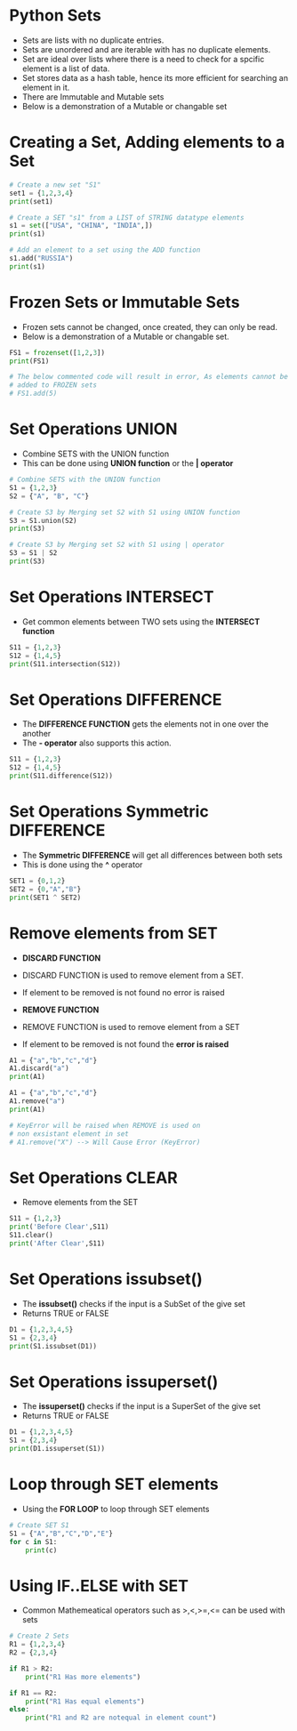 
# Python Sets
* Sets are lists with no duplicate entries.
* Sets are unordered and are iterable with has no duplicate elements.
* Set are ideal over lists where there is a need to check for a spcific 
element is a list of data.
* Set stores data as a hash table, hence its more efficient for searching 
 an element in it.
* There are Immutable and Mutable sets
* Below is a demonstration of a Mutable or changable set

# Creating a Set, Adding elements to a Set
```python
# Create a new set "S1"
set1 = {1,2,3,4}
print(set1)

# Create a SET "s1" from a LIST of STRING datatype elements
s1 = set(["USA", "CHINA", "INDIA",])
print(s1)

# Add an element to a set using the ADD function
s1.add("RUSSIA")
print(s1)
```

# Frozen Sets or Immutable Sets
* Frozen sets cannot be changed, once created, they can only be read.
* Below is a demonstration of a Mutable or changable set.
```python
FS1 = frozenset([1,2,3])
print(FS1)

# The below commented code will result in error, As elements cannot be 
# added to FROZEN sets
# FS1.add(5)
```
# Set Operations UNION
* Combine SETS with the UNION function
* This can be done using **UNION function** or the **| operator**
```python
# Combine SETS with the UNION function
S1 = {1,2,3}
S2 = {"A", "B", "C"}

# Create S3 by Merging set S2 with S1 using UNION function
S3 = S1.union(S2)
print(S3)

# Create S3 by Merging set S2 with S1 using | operator
S3 = S1 | S2
print(S3)
```

# Set Operations INTERSECT
* Get common elements between TWO sets using the **INTERSECT function** 
```python
S11 = {1,2,3}
S12 = {1,4,5}
print(S11.intersection(S12))
```

# Set Operations DIFFERENCE
* The **DIFFERENCE FUNCTION** gets the elements not in one over the another
* The **- operator** also supports this action.
```python
S11 = {1,2,3}
S12 = {1,4,5}
print(S11.difference(S12))
```

# Set Operations Symmetric DIFFERENCE
* The **Symmetric DIFFERENCE** will get all differences between both sets
* This is done using the **^** operator
```python
SET1 = {0,1,2}
SET2 = {0,"A","B"}
print(SET1 ^ SET2)
```

# Remove elements from SET
* **DISCARD FUNCTION**
* DISCARD FUNCTION is used to remove element from a SET.
* If element to be removed is not found no error is raised

* **REMOVE FUNCTION**
* REMOVE FUNCTION is used to remove element from a SET
* If element to be removed is not found the **error is raised**
```python
A1 = {"a","b","c","d"}
A1.discard("a")
print(A1)

A1 = {"a","b","c","d"}
A1.remove("a")
print(A1)

# KeyError will be raised when REMOVE is used on 
# non exsistant element in set
# A1.remove("X") --> Will Cause Error (KeyError)
```
# Set Operations CLEAR
* Remove elements from the SET
```python
S11 = {1,2,3}
print('Before Clear',S11)
S11.clear()
print('After Clear',S11)
```

# Set Operations issubset()
* The **issubset()** checks if the input is a SubSet of the give set
* Returns TRUE or FALSE
```python
D1 = {1,2,3,4,5}
S1 = {2,3,4}
print(S1.issubset(D1))
```

# Set Operations issuperset()
* The **issuperset()** checks if the input is a SuperSet of the give set
* Returns TRUE or FALSE
```python
D1 = {1,2,3,4,5}
S1 = {2,3,4}
print(D1.issuperset(S1))
```

# Loop through SET elements
* Using the **FOR LOOP** to loop through SET elements
```python
# Create SET S1
S1 = {"A","B","C","D","E"}
for c in S1:
    print(c)
```

# Using IF..ELSE with SET
* Common Mathemeatical operators such as >,<,>=,<= can be used with sets
```python
# Create 2 Sets
R1 = {1,2,3,4}
R2 = {2,3,4}

if R1 > R2:
    print("R1 Has more elements")

if R1 == R2:
    print("R1 Has equal elements")
else:
    print("R1 and R2 are notequal in element count")
```